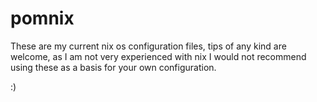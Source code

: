 # pomnix

These are my current nix os configuration files, tips of any kind are welcome, as I am not very experienced with nix I would not recommend using these as a basis for your own configuration.

:)


